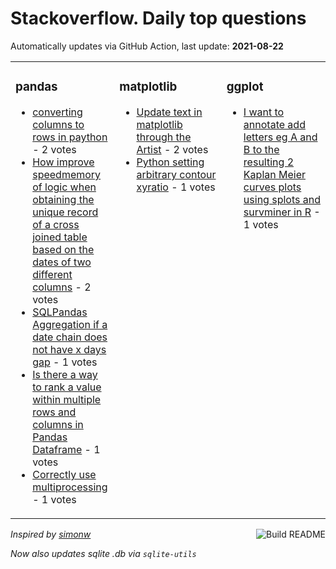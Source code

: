 # Stackoverflow. Daily top questions 

Automatically updates via GitHub Action, last update: **<!-- date starts -->2021-08-22<!-- date ends -->**


<table><tr><td valign="top" width="33%">

### pandas
<!-- pandas starts -->
* [converting columns to rows in paython](https://stackoverflow.com/questions/68881498/converting-columns-to-rows-in-paython) - 2 votes
* [How improve speedmemory of logic when obtaining the unique record of a cross joined table based on the dates of two different columns](https://stackoverflow.com/questions/68881383/how-improve-speed-memory-of-logic-when-obtaining-the-unique-record-of-a-cross-jo) - 2 votes
* [SQLPandas Aggregation if a date chain does not have x days gap](https://stackoverflow.com/questions/68881304/sqlpandas-aggregation-if-a-date-chain-does-not-have-x-days-gap) - 1 votes
* [Is there a way to rank a value within multiple rows and columns in Pandas Dataframe](https://stackoverflow.com/questions/68879714/is-there-a-way-to-rank-a-value-within-multiple-rows-and-columns-in-pandas-datafr) - 1 votes
* [Correctly use multiprocessing](https://stackoverflow.com/questions/68879053/correctly-use-multiprocessing) - 1 votes
<!-- pandas ends -->
</td><td valign="top" width="34%">


### matplotlib
<!-- matplotlib starts -->
* [Update text in matplotlib through the Artist](https://stackoverflow.com/questions/68881200/update-text-in-matplotlib-through-the-artist) - 2 votes
* [Python  setting arbitrary contour xyratio](https://stackoverflow.com/questions/68879044/python-setting-arbitrary-contour-xy-ratio) - 1 votes
<!-- matplotlib ends -->
</td><td valign="top" width="34%">


### ggplot
<!-- ggplot2 starts -->
* [I want to annotate add letters eg A and B to the resulting 2 Kaplan Meier curves plots using splots and survminer in R](https://stackoverflow.com/questions/68882726/i-want-to-annotate-add-letters-eg-a-and-b-to-the-resulting-2-kaplan-meier-curv) - 1 votes
<!-- ggplot2 ends -->
</td></tr></table>

<a href="https://github.com/hp0404/hp0404/actions"><img src="https://github.com/hp0404/hp0404/workflows/Build%20README/badge.svg" align="right" alt="Build README"></a> <p>*Inspired by  [simonw](https://github.com/simonw/simonw)*</p> <p> *Now also updates sqlite .db via `sqlite-utils`* </p>
